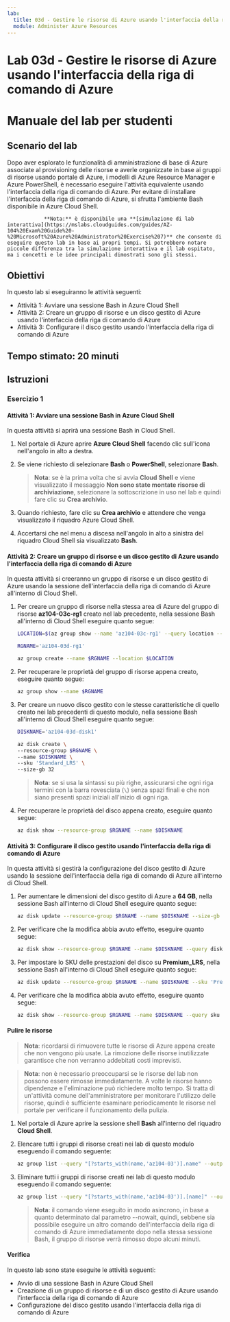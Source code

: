 ```yaml
---
lab:
  title: 03d - Gestire le risorse di Azure usando l'interfaccia della riga di comando di Azure
  module: Administer Azure Resources
---
```


# <a name="lab-03d---manage-azure-resources-by-using-azure-cli"></a>Lab 03d - Gestire le risorse di Azure usando l'interfaccia della riga di comando di Azure
# <a name="student-lab-manual"></a>Manuale del lab per studenti

## <a name="lab-scenario"></a>Scenario del lab

Dopo aver esplorato le funzionalità di amministrazione di base di Azure associate al provisioning delle risorse e averle organizzate in base ai gruppi di risorse usando portale di Azure, i modelli di Azure Resource Manager e Azure PowerShell, è necessario eseguire l'attività equivalente usando l'interfaccia della riga di comando di Azure. Per evitare di installare l'interfaccia della riga di comando di Azure, si sfrutta l'ambiente Bash disponibile in Azure Cloud Shell.

                **Nota:** è disponibile una **[simulazione di lab interattiva](https://mslabs.cloudguides.com/guides/AZ-104%20Exam%20Guide%20-%20Microsoft%20Azure%20Administrator%20Exercise%207)** che consente di eseguire questo lab in base ai propri tempi. Si potrebbero notare piccole differenza tra la simulazione interattiva e il lab ospitato, ma i concetti e le idee principali dimostrati sono gli stessi. 

## <a name="objectives"></a>Obiettivi

In questo lab si eseguiranno le attività seguenti:

+ Attività 1: Avviare una sessione Bash in Azure Cloud Shell
+ Attività 2: Creare un gruppo di risorse e un disco gestito di Azure usando l'interfaccia della riga di comando di Azure
+ Attività 3: Configurare il disco gestito usando l'interfaccia della riga di comando di Azure

## <a name="estimated-timing-20-minutes"></a>Tempo stimato: 20 minuti

## <a name="instructions"></a>Istruzioni

### <a name="exercise-1"></a>Esercizio 1

#### <a name="task-1-start-a-bash-session-in-azure-cloud-shell"></a>Attività 1: Avviare una sessione Bash in Azure Cloud Shell

In questa attività si aprirà una sessione Bash in Cloud Shell. 

1. Nel portale di Azure aprire **Azure Cloud Shell** facendo clic sull'icona nell'angolo in alto a destra.

1. Se viene richiesto di selezionare **Bash** o **PowerShell**, selezionare **Bash**. 

    >**Nota**: se è la prima volta che si avvia **Cloud Shell** e viene visualizzato il messaggio **Non sono state montate risorse di archiviazione**, selezionare la sottoscrizione in uso nel lab e quindi fare clic su **Crea archivio**. 

1. Quando richiesto, fare clic su **Crea archivio** e attendere che venga visualizzato il riquadro Azure Cloud Shell. 

1. Accertarsi che nel menu a discesa nell'angolo in alto a sinistra del riquadro Cloud Shell sia visualizzato **Bash**.

#### <a name="task-2-create-a-resource-group-and-an-azure-managed-disk-by-using-azure-cli"></a>Attività 2: Creare un gruppo di risorse e un disco gestito di Azure usando l'interfaccia della riga di comando di Azure

In questa attività si creeranno un gruppo di risorse e un disco gestito di Azure usando la sessione dell'interfaccia della riga di comando di Azure all'interno di Cloud Shell.

1. Per creare un gruppo di risorse nella stessa area di Azure del gruppo di risorse **az104-03c-rg1** creato nel lab precedente, nella sessione Bash all'interno di Cloud Shell eseguire quanto segue:

   ```sh
   LOCATION=$(az group show --name 'az104-03c-rg1' --query location --out tsv)

   RGNAME='az104-03d-rg1'

   az group create --name $RGNAME --location $LOCATION
   ```
1. Per recuperare le proprietà del gruppo di risorse appena creato, eseguire quanto segue:

   ```sh
   az group show --name $RGNAME
   ```
1. Per creare un nuovo disco gestito con le stesse caratteristiche di quello creato nei lab precedenti di questo modulo, nella sessione Bash all'interno di Cloud Shell eseguire quanto segue:

   ```sh
   DISKNAME='az104-03d-disk1'

   az disk create \
   --resource-group $RGNAME \
   --name $DISKNAME \
   --sku 'Standard_LRS' \
   --size-gb 32
   ```
    >**Nota**: se si usa la sintassi su più righe, assicurarsi che ogni riga termini con la barra rovesciata (`\`) senza spazi finali e che non siano presenti spazi iniziali all'inizio di ogni riga.

1. Per recuperare le proprietà del disco appena creato, eseguire quanto segue:

   ```sh
   az disk show --resource-group $RGNAME --name $DISKNAME
   ```

#### <a name="task-3-configure-the-managed-disk-by-using-azure-cli"></a>Attività 3: Configurare il disco gestito usando l'interfaccia della riga di comando di Azure

In questa attività si gestirà la configurazione del disco gestito di Azure usando la sessione dell'interfaccia della riga di comando di Azure all'interno di Cloud Shell. 

1. Per aumentare le dimensioni del disco gestito di Azure a **64 GB**, nella sessione Bash all'interno di Cloud Shell eseguire quanto segue:

   ```sh
   az disk update --resource-group $RGNAME --name $DISKNAME --size-gb 64
   ```

1. Per verificare che la modifica abbia avuto effetto, eseguire quanto segue:

   ```sh
   az disk show --resource-group $RGNAME --name $DISKNAME --query diskSizeGb
   ```

1. Per impostare lo SKU delle prestazioni del disco su **Premium_LRS**, nella sessione Bash all'interno di Cloud Shell eseguire quanto segue:

   ```sh
   az disk update --resource-group $RGNAME --name $DISKNAME --sku 'Premium_LRS'
   ```

1. Per verificare che la modifica abbia avuto effetto, eseguire quanto segue:

   ```sh
   az disk show --resource-group $RGNAME --name $DISKNAME --query sku
   ```

#### <a name="clean-up-resources"></a>Pulire le risorse

 > **Nota**: ricordarsi di rimuovere tutte le risorse di Azure appena create che non vengono più usate. La rimozione delle risorse inutilizzate garantisce che non verranno addebitati costi imprevisti.

 > **Nota**: non è necessario preoccuparsi se le risorse del lab non possono essere rimosse immediatamente. A volte le risorse hanno dipendenze e l'eliminazione può richiedere molto tempo. Si tratta di un'attività comune dell'amministratore per monitorare l'utilizzo delle risorse, quindi è sufficiente esaminare periodicamente le risorse nel portale per verificare il funzionamento della pulizia. 

1. Nel portale di Azure aprire la sessione shell **Bash** all'interno del riquadro **Cloud Shell**.

1. Elencare tutti i gruppi di risorse creati nei lab di questo modulo eseguendo il comando seguente:

   ```sh
   az group list --query "[?starts_with(name,'az104-03')].name" --output tsv
   ```

1. Eliminare tutti i gruppi di risorse creati nei lab di questo modulo eseguendo il comando seguente:

   ```sh
   az group list --query "[?starts_with(name,'az104-03')].[name]" --output tsv | xargs -L1 bash -c 'az group delete --name $0 --no-wait --yes'
   ```

    >**Nota**: il comando viene eseguito in modo asincrono, in base a quanto determinato dal parametro --nowait, quindi, sebbene sia possibile eseguire un altro comando dell'interfaccia della riga di comando di Azure immediatamente dopo nella stessa sessione Bash, il gruppo di risorse verrà rimosso dopo alcuni minuti.

#### <a name="review"></a>Verifica

In questo lab sono state eseguite le attività seguenti:

- Avvio di una sessione Bash in Azure Cloud Shell
- Creazione di un gruppo di risorse e di un disco gestito di Azure usando l'interfaccia della riga di comando di Azure
- Configurazione del disco gestito usando l'interfaccia della riga di comando di Azure
